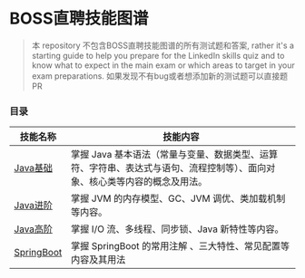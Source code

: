 # BOSS直聘技能图谱

> 本 repository 不包含BOSS直聘技能图谱的所有测试题和答案, rather it's a starting guide to help you prepare for the LinkedIn skills quiz and to know what to expect in the main exam or which areas to target in your exam preparations. 如果发现不有bug或者想添加新的测试题可以直接题 PR

### 目录

| 技能名称   |  技能内容 |
| --------- |  ------ |
| [Java基础](https://github.com/video-vocabulary/boss/blob/master/java/java-jichu.md) |  掌握 Java 基本语法（常量与变量、数据类型、运算符、字符串、表达式与语句、流程控制等）、面向对象、核心类等内容的概念及用法。 |
| [Java进阶](https://github.com/video-vocabulary/boss/blob/master/java/java-jinjie.md) |  掌握 JVM 的内存模型、GC、JVM 调优、类加载机制等内容。 |
| [Java高阶](https://github.com/video-vocabulary/boss/blob/master/java/java-gaojie.md) |  掌握 I/O 流、多线程、同步锁、Java 新特性等内容。 |
| [SpringBoot](https://github.com/video-vocabulary/boss/blob/master/java-framework/springboot.md) | 掌握 SpringBoot 的常用注解 、三大特性、常见配置等内容及其用法 |
